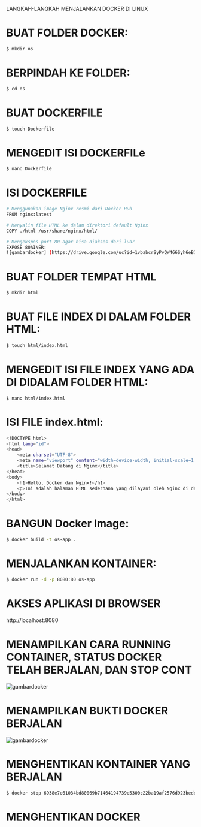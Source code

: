 LANGKAH-LANGKAH MENJALANKAN DOCKER DI LINUX

# BUAT FOLDER DOCKER:
```bash
$ mkdir os
```
# BERPINDAH KE FOLDER:
```bash
$ cd os
```
# BUAT DOCKERFILE
```bash
$ touch Dockerfile
```
# MENGEDIT ISI DOCKERFILe
```bash
$ nano Dockerfile
```
# ISI DOCKERFILE
```bash
# Menggunakan image Nginx resmi dari Docker Hub
FROM nginx:latest

# Menyalin file HTML ke dalam direktori default Nginx
COPY ./html /usr/share/nginx/html/

# Mengekspos port 80 agar bisa diakses dari luar
EXPOSE 80AINER:
![gambardocker] (https://drive.google.com/uc?id=1vbabcrSyPvQW466Syh6eB7VMdATivKiA)
```
# BUAT FOLDER TEMPAT HTML
```bash
$ mkdir html
```
# BUAT FILE INDEX DI DALAM FOLDER HTML:
```bash
$ touch html/index.html
```
# MENGEDIT ISI FILE INDEX YANG ADA DI DIDALAM FOLDER HTML:
```bash
$ nano html/index.html
```

# ISI FILE index.html:
```bash
<!DOCTYPE html>
<html lang="id">
<head>
    <meta charset="UTF-8">
    <meta name="viewport" content="width=device-width, initial-scale=1.0">
    <title>Selamat Datang di Nginx</title>
</head>
<body>
    <h1>Hello, Docker dan Nginx!</h1>
    <p>Ini adalah halaman HTML sederhana yang dilayani oleh Nginx di dalam Docker container.</p>
</body>
</html>
```

#  BANGUN Docker Image:
```bash
$ docker build -t os-app .
```

# MENJALANKAN KONTAINER:
```bash
$ docker run -d -p 8080:80 os-app
```

# AKSES APLIKASI DI BROWSER
http://localhost:8080

# MENAMPILKAN CARA RUNNING CONTAINER, STATUS DOCKER TELAH BERJALAN, DAN STOP CONT
![gambardocker](https://drive.google.com/uc?id=1vbabcrSyPvQW466Syh6eB7VMdATivKiA)

# MENAMPILKAN BUKTI DOCKER BERJALAN
![gambardocker](https://drive.google.com/uc?id=1S5MrX86l2euIf7Cs77enylsV2X1nWZSB)


# MENGHENTIKAN KONTAINER YANG BERJALAN
```bash
$ docker stop 6938e7e61034bd80069b71464194739e5300c22ba19af2576d923bedd5cb2aa5
```

# MENGHENTIKAN DOCKER